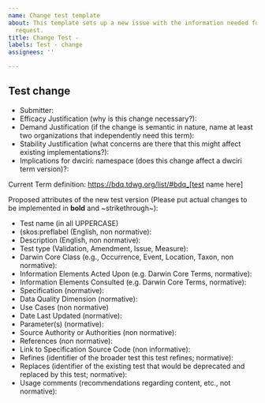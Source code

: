 ```yaml
---
name: Change test template
about: This template sets up a new issue with the information needed for a test change
  request.
title: Change Test -
labels: Test - change
assignees: ''

---
```


## Test change

* Submitter: 
* Efficacy Justification (why is this change necessary?): 
* Demand Justification (if the change is semantic in nature, name at least two organizations that independently need this term): 
* Stability Justification (what concerns are there that this might affect existing implementations?): 
* Implications for dwciri: namespace (does this change affect a dwciri term version)?: 

Current Term definition: https://bdq.tdwg.org/list/#bdq_[test name here]

Proposed attributes of the new test version (Please put actual changes to be implemented in **bold** and ~strikethrough~):

* Test name (in all UPPERCASE)
* (skos:preflabel (English, non normative): 
* Description (English, non normative):
* Test type (Validation, Amendment, Issue, Measure):
* Darwin Core Class (e.g., Occurrence, Event, Location, Taxon, non normative):
* Information Elements Acted Upon (e.g. Darwin Core Terms, normative):
* Information Elements Consulted (e.g. Darwin Core Terms, normative):
* Specification (normative):
* Data Quality Dimension (normative):
* Use Cases (non normative)
* Date Last Updated (normative):
* Parameter(s) (normative):
* Source Authority or Authorities (non normative):
* References (non normative):
* Link to Specification Source Code (non informative):
* Refines (identifier of the broader test this test refines; normative): 
* Replaces (identifier of the existing test that would be deprecated and replaced by this test; normative): 
* Usage comments (recommendations regarding content, etc., not normative):
